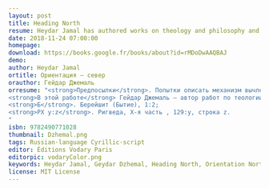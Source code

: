 ```yaml
---
layout: post
title: Heading North
resume: Heydar Jamal has authored works on theology and philosophy and is a member of the Yuzhinsky (Mamleev's) Moscow philosophy circle. In this work, he attempts to structurize and specify the processes of exarticulating structured reality from unstructured chaos. The author deliberately refuses to produce positive definitions as they always come from a specific assemblage point (“universal arbitrariness” of the sovereign, according to Jamal). This text is a consistent experience of apophaticism, which deprives us from any point of support in logics; this is the conscious position of the author. By relativizing arbitrary assemblage points, similar to what Einstein did in physics in the 1910s, the author is able to crystallize the invariant properties of the system, to separate the absolute part from the subject-dependent and arbitrary one (in terms of the work). The significance of the conclusions reached by the author cannot be underestimated, but in order to understand them, honesty and cognitive exactingness of the reading subject are crucial.
date: 2018-11-24 07:00:00
homepage: 
download: https://books.google.fr/books/about?id=rMDoDwAAQBAJ
demo: 
author: Heydar Jamal
ortitle: Ориентация — север
orauthor: Гейдар Джемаль
orresume: "<strong>Предпосылки</strong>. Попытки описать механизм вычленения структурированной реальности из неструктурированного хаоса предпринимались не раз. Базовые категрии одинаковы и выработаны мировыми религиями: в авраамических религиях —  категории хаоса бездны и бесструктурной земли [Б*], в индуизме —  категории бездны воды [РX* 1:4, РX 3:2] и бесструктурного [РX 2:1], связующая их воздушная сущность, которая «витает», «порхает», «парит» [Б] либо «вздувается» [РX 2:3] над бездной. Подобными же категориями оперирует и поэзия: «что сквозит и тайно светит // в наготе твоей смиренной» (Тютчев): сквозная экспансивность воздушного связующего агента, продувающего бесструктурный остов («в наготе») сущего, погруженный в толщу фрактальной («тайно») хаотичности. Конкретный протокол описывается сходно, но лишь крупными мазками: у авраамистов и у индуистов — самосжатие света (у индуистов — жа́ра [РX 3:4] и освобождение его самого от себя («цимцум») и творение в полости («техира», [РX 5:2]) вдоль луча («нити», [РX, 5:1]).<br>
<strong>В этой работе</strong> Гейдар Джемаль — автор работ по теологии и философии, член Южинского (Мамлеевского) кружка московских метафизиков — предпринимает попытку структурировать и конкретизировать процессы подобного вычленения. Он использует термины, интуитивно понятные и последовательно выстроенные с предыдущей терминологией (так, например, упомянутая «воздушная сущность» именуется «вселенским ветром»). Автор сознательно отказывается от положительных определений как обусловленных конкретной точкой сборки («вселенский произвол» суверена у Джемаля). Этот текст — опыт последовательного апофатизма, почти не оставляющего привычных точек опоры; это сознательная позиция автора. Единственным входным требованием к чтению книги станет исключительная интеллектуальная строгость мышления. Релятивизируя подвижные точки сборки, подобно Эйнштейну в физике 1910-х, автор получает возможность выкристаллизировать инвариантные свойства системы, отделить абсолютную часть от субъектозависимой и произвольной (в терминах произведения). Значимость выводов, к которым приходит автор, не может быть недооценена, но для их восприятия будет необходима честность и  познавательная требовательность к себе познающего субъекта. Мы оставляем въедливому читателю Гейдара Джемаля удовольствие и честь увидеть вместе с автором устройство местного Сущего, его Инакового и их Абсолютов.<br>
<strong>Б</strong>. Берейшит (Бытие), 1:2;
<strong>РX y:z</strong>. Ригведа, X-я часть , 129:y, строка z.
"
isbn: 9782490771028
thumbnail: Dzhemal.png
tags: Russian·language Cyrillic·script
editor: Éditions Vodary Paris
editorpic: vodaryColor.png
keywords: Heydar Jamal, Geydar Dzhemal, Heading North, Orientation North, ориентация север, Гейдар Джемаль
license: MIT License
---
```

<!---This work will be translated into <a href="https://vodary.fias.fr/tag/english%C2%B7language/">English</a> by <a href="https://vodary.fias.fr/tag/english%C2%B7language/">M.Hardy</a>.--->

